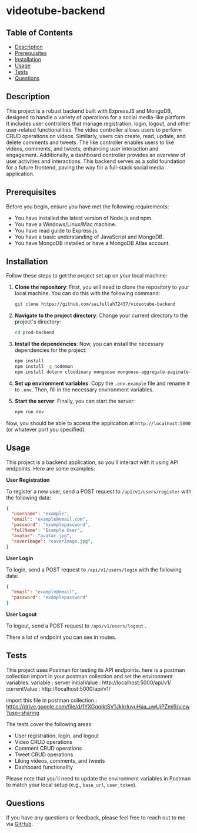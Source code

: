 # videotube-backend

## Table of Contents

- [Description](#description)
- [Prerequisites](#prerequisites)
- [Installation](#installation)
- [Usage](#usage)
- [Tests](#tests)
- [Questions](#questions)

## Description
This project is a robust backend built with ExpressJS and MongoDB, designed to handle a variety of operations for a social media-like platform. It includes user controllers that manage registration, login, logout, and other user-related functionalities. The video controller allows users to perform CRUD operations on videos. Similarly, users can create, read, update, and delete comments and tweets. The like controller enables users to like videos, comments, and tweets, enhancing user interaction and engagement. Additionally, a dashboard controller provides an overview of user activities and interactions. This backend serves as a solid foundation for a future frontend, paving the way for a full-stack social media application.

## Prerequisites

Before you begin, ensure you have met the following requirements:

- You have installed the latest version of Node.js and npm.
- You have a Windows/Linux/Mac machine.
- You have read guide to Express.js.
- You have a basic understanding of JavaScript and MongoDB.
- You have MongoDB installed or have a MongoDB Atlas account.


## Installation


Follow these steps to get the project set up on your local machine:

1. **Clone the repository**: First, you will need to clone the repository to your local machine. You can do this with the following command:

    ```bash
    git clone https://github.com/saifullah72437/videotube-backend
    ```

2. **Navigate to the project directory**: Change your current directory to the project's directory:

    ```bash
    cd prod-backend
    ```

3. **Install the dependencies**: Now, you can install the necessary dependencies for the project:

    ```bash
    npm install
    npm install -g nodemon
    npm install dotenv cloudinary mongoose mongoose-aggregate-paginate-v2 bcrypt jsonwebtoken express cors cookie-parser cloudinary multer

    ```

4. **Set up environment variables**: Copy the `.env.example` file and rename it to `.env`. Then, fill in the necessary environment variables.

5. **Start the server**: Finally, you can start the server:

    ```bash
    npm run dev
    ```

Now, you should be able to access the application at `http://localhost:5000` (or whatever port you specified).


## Usage

This project is a backend application, so you'll interact with it using API endpoints. Here are some examples:

**User Registration**

To register a new user, send a POST request to `/api/v1/users/register` with the following data:

```json
{
  "username": "example",
  "email": "example@email.com",
  "password": "examplepassword",
  "fullName": "Example User",
  "avatar": "avatar.jpg",
  "coverImage": "coverImage.jpg",
}


```

**User Login**

To login, send a POST request to `/api/v1/users/login` with the following data:

```json
{
  "email": "example@email",
  "password": "examplepassword"
}
```

**User Logout**

To logout, send a POST request to `/api/v1/users/logout` .

There a lot of endpoint you can see in routes.




## Tests
This project uses Postman for testing its API endpoints. 
here is a postman collection import in your postman collection and set the environment variables.
variable : server  initialValue : http://localhost:5000/api/v1/  currentValue : http://localhost:5000/api/v1/

import this file in postman collection.: https://drive.google.com/file/d/1YXGqqiktSV1JkkrIuyuHaa_uwUjPZmi9/view?usp=sharing

The tests cover the following areas:

- User registration, login, and logout
- Video CRUD operations
- Comment CRUD operations
- Tweet CRUD operations
- Liking videos, comments, and tweets
- Dashboard functionality

Please note that you'll need to update the environment variables in Postman to match your local setup (e.g., `base_url`, `user_token`).



## Questions

If you have any questions or feedback, please feel free to reach out to me via [GitHub](https://github.com/saifullah72437/videotube-backend).

